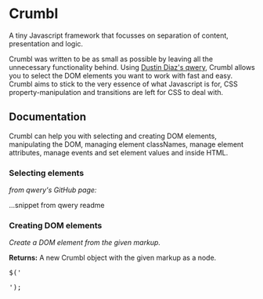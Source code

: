<h1>Crumbl</h1>

<p>A tiny Javascript framework that focusses on separation of content, presentation and logic.</p>

<p>Crumbl was written to be as small as possible by leaving all the unnecessary functionality behind. Using <a href="https://github.com/ded/qwery">Dustin Diaz's qwery</a>, Crumbl allows you to select the DOM elements you want to work with fast and easy. Crumbl aims to stick to the very essence of what Javascript is for, CSS property-manipulation and transitions are left for CSS to deal with.</p>

<h2>Documentation</h2>
<p>Crumbl can help you with selecting and creating DOM elements, manipulating the DOM, managing element classNames, manage element attributes, manage events and set element values and inside HTML.</p>

<h3>Selecting elements</h3>

<p><em>from qwery's GitHub page:</em></p>

...snippet from qwery readme

<h3>Creating DOM elements</h3>

<p><em>Create a DOM element from the given markup.</em></p>
<p><strong>Returns:</strong> A new Crumbl object with the given markup as a node.</p>

<div class="highlight"><pre>$('<div><p><a href="http://google.com"></a></p></div>');</pre></div>
